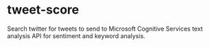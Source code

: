 # tweet-score

Search twitter for tweets to send to Microsoft Cognitive Services text analysis API for sentiment and keyword analysis.
